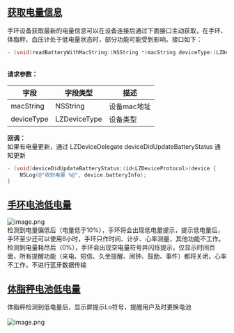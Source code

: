 

<a name="rElKV"></a>
## [获取电量信息](https://docs.leshiguang.com/dev-android/bluetooth/reference/battery?id=%e8%8e%b7%e5%8f%96%e7%94%b5%e9%87%8f%e4%bf%a1%e6%81%af)
手环设备获取最新的电量信息可以在设备连接后通过下面接口主动获取，在手环、体脂秤、血压计处于低电量状态时，部分功能可能受到影响。接口如下：
```objectivec
- (void)readBatteryWithMacString:(NSString *)macString deviceType:(LZDeviceType)deviceType;
```

<br />**请求参数：**

| 字段 | 字段类型 | 描述 |
| --- | --- | --- |
| macString | NSString | 设备mac地址 |
| deviceType | LZDeviceType | 设备类型 |

**回调：**<br />如果有电量更新，通过 LZDeviceDelegate deviceDidUpdateBatteryStatus 通知更新
```objectivec
- (void)deviceDidUpdateBatteryStatus:(id<LZDeviceProtocol>)device {
    NSLog(@"收到电量 %@", device.batteryInfo);
}
```
<a name="kGH8w"></a>
## [手环电池低电量](https://docs.leshiguang.com/dev-android/bluetooth/reference/battery?id=%e6%89%8b%e7%8e%af%e7%94%b5%e6%b1%a0%e4%bd%8e%e7%94%b5%e9%87%8f)
![image.png](https://cdn.nlark.com/yuque/0/2021/png/265997/1616057160604-3f5f12f3-a462-4a38-98b3-2956f1cbf7cf.png#align=left&display=inline&height=208&margin=%5Bobject%20Object%5D&name=image.png&originHeight=208&originWidth=464&size=27074&status=done&style=none&width=464)<br />检测到电量偏低后（电量低于10%），手环将会出现低电量提示，提示低电量后， 手环至少还可以使用8小时，手环只作时间、计步、心率测量，其他功能不工作。<br />检测到电量耗尽后（0%），手环会出现空电量符号并闪烁提示，仅显示时间页面，所有提醒功能（来电、短信、久坐提醒、闹钟、鼓励、事件）都将关闭，心率不工作，不进行蓝牙数据传输
<a name="VQyok"></a>
## [体脂秤电池低电量](https://docs.leshiguang.com/dev-android/bluetooth/reference/battery?id=%e4%bd%93%e8%84%82%e7%a7%a4%e7%94%b5%e6%b1%a0%e4%bd%8e%e7%94%b5%e9%87%8f)
体脂秤检测到低电量后，显示屏提示Lo符号，提醒用户及时更换电池<br />[<br />](https://docs.leshiguang.com/dev-android/bluetooth/reference/device)![image.png](https://cdn.nlark.com/yuque/0/2021/png/265997/1616057645281-e8ec7b40-c91e-4c00-ae28-ff17609693d3.png#align=left&display=inline&height=580&margin=%5Bobject%20Object%5D&name=image.png&originHeight=676&originWidth=852&size=401557&status=done&style=none&width=731)

